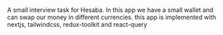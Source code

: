 A small interview task for Hesaba. In this app we have a small wallet and can swap our money in different currencies.
this app is implemented with nextjs, tailwindcss, redux-toolkit and react-query
